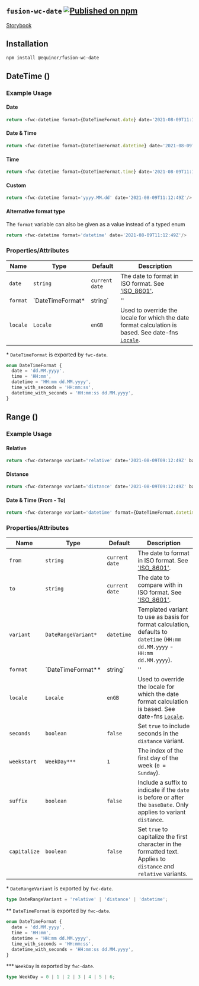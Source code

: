 <!--prettier-ignore-start-->
## `fusion-wc-date` [![Published on npm](https://img.shields.io/npm/v/@equinor/fusion-wc-date.svg)](https://www.npmjs.com/package/@equinor/fusion-wc-date)

[Storybook](https://equinor.github.io/fusion-web-components/?path=/docs/data-date)

## Installation
```sh
npm install @equinor/fusion-wc-date
```

## DateTime (<fwc-datetime>)
### Example Usage

#### Date
```ts
return <fwc-datetime format={DateTimeFormat.date} date='2021-08-09T11:12:49Z'/>
```

#### Date & Time
```ts
return <fwc-datetime format={DateTimeFormat.datetime} date='2021-08-09T11:12:49Z'/>
```

#### Time
```ts
return <fwc-datetime format={DateTimeFormat.time} date='2021-08-09T11:12:49Z'/>
```

#### Custom
```ts
return <fwc-datetime format='yyyy.MM.dd' date='2021-08-09T11:12:49Z'/>
```

#### Alternative format type
The `format` variable can also be given as a value instead of a typed enum
```ts
return <fwc-datetime format='datetime' date='2021-08-09T11:12:49Z'/>
```

### Properties/Attributes

Name                    | Type                       | Default          | Description
---------------------   | --------------             | -----------      | -----------------
`date`                  | `string`                   | `current date`   | The date to format in ISO format. See ['ISO_8601'](https://en.wikipedia.org/wiki/ISO_8601).
`format`                | `DateTimeFormat* | string` | ''               | Predefined or custom format to use. Based on [Unicode Technical Standard #35](https://www.unicode.org/reports/tr35/tr35-dates.html#Date_Field_Symbol_Table).
`locale`                | `Locale`                   | `enGB`           | Used to override the locale for which the date format calculation is based. See date-fns [`Locale`](https://date-fns.org/v2.23.0/docs/Locale).

\*  `DateTimeFormat` is exported by `fwc-date`.
```ts
enum DateTimeFormat {
  date = 'dd.MM.yyyy',
  time = 'HH:mm',
  datetime = 'HH:mm dd.MM.yyyy',
  time_with_seconds = 'HH:mm:ss',
  datetime_with_seconds = 'HH:mm:ss dd.MM.yyyy',
}
```

## Range (<fwc-daterange>)
### Example Usage

#### Relative
```ts
return <fwc-daterange variant='relative' date='2021-08-09T09:12:49Z' baseDate='2021-08-09T11:12:49Z'/>
```

#### Distance
```ts
return <fwc-daterange variant='distance' date='2021-08-09T09:12:49Z' baseDate='2021-08-09T11:12:49Z'/>
```

#### Date & Time (From - To)
```ts
return <fwc-daterange variant='datetime' format={DateTimeFormat.datetime} date='2021-08-09T09:12:49Z' baseDate='2021-08-09T11:12:49Z'/>
```

### Properties/Attributes

Name                    | Type                        | Default        | Description
---------------------   | --------------              | -----------    | -----------------
`from`                  | `string`                    | `current date` | The date to format in ISO format. See ['ISO_8601'](https://en.wikipedia.org/wiki/ISO_8601).
`to`                    | `string`                    | `current date` | The date to compare with in ISO format. See ['ISO_8601'](https://en.wikipedia.org/wiki/ISO_8601).
`variant`               | `DateRangeVariant*`         | `datetime`     | Templated variant to use as basis for format calculation, defaults to `datetime` (`HH:mm dd.MM.yyyy` - `HH:mm dd.MM.yyyy`).
`format`                | `DateTimeFormat** | string` | ''            | Predefined or custom format to use. Based on [Unicode Technical Standard #35](https://www.unicode.org/reports/tr35/tr35-dates.html#Date_Field_Symbol_Table).
`locale`                | `Locale`                    | `enGB`         | Used to override the locale for which the date format calculation is based. See date-fns [`Locale`](https://date-fns.org/v2.23.0/docs/Locale).
`seconds`               | `boolean`                   | `false`        | Set `true` to include seconds in the `distance` variant.
`weekstart`             | `WeekDay***`                | `1`            | The index of the first day of the week (`0 = Sunday`).
`suffix`                | `boolean`                   | `false`        | Include a suffix to indicate if the `date` is before or after the `baseDate`. Only applies to variant `distance`.
`capitalize`            | `boolean`                   | `false`        | Set `true` to capitalize the first character in the formatted text. Applies to `distance` and `relative` variants.

\*  `DateRangeVariant` is exported by `fwc-date`.
```ts
type DateRangeVariant = 'relative' | 'distance' | 'datetime';
```

\*\*  `DateTimeFormat` is exported by `fwc-date`.
```ts
enum DateTimeFormat {
  date = 'dd.MM.yyyy',
  time = 'HH:mm',
  datetime = 'HH:mm dd.MM.yyyy',
  time_with_seconds = 'HH:mm:ss',
  datetime_with_seconds = 'HH:mm:ss dd.MM.yyyy',
}
```

\*\*\*  `WeekDay` is exported by `fwc-date`.
```ts
type WeekDay = 0 | 1 | 2 | 3 | 4 | 5 | 6;
```
<!--prettier-ignore-end-->
